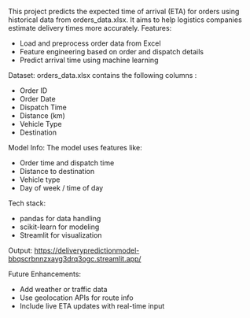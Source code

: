 This project predicts the expected time of arrival (ETA) for orders using historical data from
orders_data.xlsx.
It aims to help logistics companies estimate delivery times more accurately.
Features:
- Load and preprocess order data from Excel
- Feature engineering based on order and dispatch details
- Predict arrival time using machine learning

Dataset:
orders_data.xlsx contains the following columns :
- Order ID
- Order Date
- Dispatch Time
- Distance (km)
- Vehicle Type
- Destination
  
Model Info:
The model uses features like:
- Order time and dispatch time
- Distance to destination
- Vehicle type
- Day of week / time of day
  
Tech stack:
- pandas for data handling
- scikit-learn for modeling
- Streamlit for visualization

Output:
https://deliverypredictionmodel-bbqscrbnnzxayg3drq3ogc.streamlit.app/

Future Enhancements:
- Add weather or traffic data
- Use geolocation APIs for route info
- Include live ETA updates with real-time input
